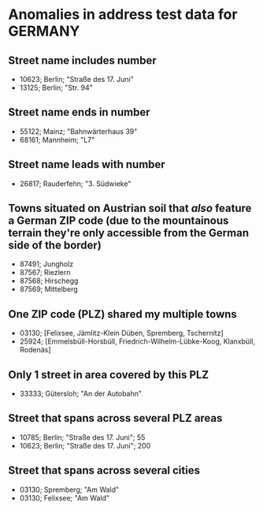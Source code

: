 # Anomalies in address test data for GERMANY

## Street name includes number
* 10623; Berlin; "Straße des 17. Juni"
* 13125; Berlin; "Str. 94"

## Street name ends in number
* 55122; Mainz; "Bahnwärterhaus 39"
* 68161; Mannheim; "L7"

## Street name leads with number
* 26817; Rauderfehn; "3. Südwieke"

## Towns situated on Austrian soil that _also_ feature a German ZIP code (due to the mountainous terrain they're only accessible from the German side of the border)
* 87491; Jungholz
* 87567; Riezlern
* 87568; Hirschegg
* 87569; Mittelberg

## One ZIP code (PLZ) shared my multiple towns
* 03130; [Felixsee, Jämlitz-Klein Düben, Spremberg, Tschernitz]
* 25924; [Emmelsbüll-Horsbüll, Friedrich-Wilhelm-Lübke-Koog, Klanxbüll, Rodenäs]

## Only 1 street in area covered by this PLZ
* 33333; Gütersloh; "An der Autobahn"

## Street that spans across several PLZ areas
* 10785; Berlin; "Straße des 17. Juni"; 55
* 10623; Berlin; "Straße des 17. Juni"; 200

## Street that spans across several cities
* 03130; Spremberg; "Am Wald"
* 03130; Felixsee; "Am Wald"
